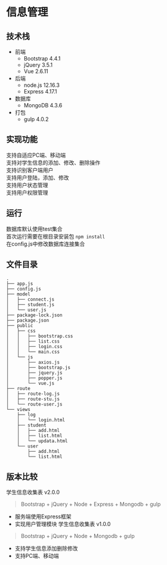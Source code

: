 # 信息管理
## 技术栈
- 前端
  - Bootstrap 4.4.1
  - jQuery 3.5.1
  - Vue 2.6.11
- 后端
  - node.js 12.16.3
  - Express 4.17.1
- 数据库
  - MongoDB 4.3.6
- 打包
  - gulp 4.0.2

## 实现功能
支持自适应PC端、移动端  
支持对学生信息的添加、修改、删除操作  
支持识别客户端用户  
支持用户登陆，添加、修改  
支持用户状态管理  
支持用户权限管理  

## 运行
数据库默认使用test集合  
首次运行需要在根目录安装包 `npm install`  
在config.js中修改数据库连接集合

## 文件目录
```
.
├── app.js
├── config.js
├── model
│   ├── connect.js
│   ├── student.js
│   └── user.js
├── package-lock.json
├── package.json
├── public
│   ├── css
│   │   ├── bootstrap.css
│   │   ├── list.css
│   │   ├── login.css
│   │   └── main.css
│   └── js
│       ├── axios.js
│       ├── bootstrap.js
│       ├── jquery.js
│       ├── popper.js
│       └── vue.js
├── route
│   ├── route-log.js
│   ├── route-stu.js
│   └── route-user.js
└── views
    ├── log
    │   └── login.html
    ├── student
    │   ├── add.html
    │   ├── list.html
    │   └── updata.html
    └── user
        ├── add.html
        └── list.html
```
## 版本比较
学生信息收集表 v2.0.0
>Bootstrap + jQuery + Node + Express + Mongodb + gulp
- 服务端使用Express框架
- 实现用户管理模块
学生信息收集表 v1.0.0  
>Bootstrap + jQuery + Node + Mongodb + gulp
- 支持学生信息添加删除修改
- 支持PC端、移动端
